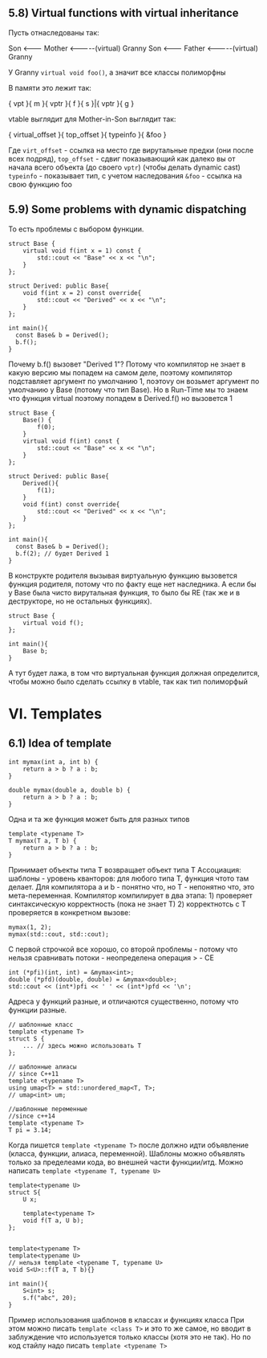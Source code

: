 ## 5.8) Virtual functions with virtual inheritance

Пусть отнаследованы так:

Son <--- Mother <-----(virtual) Granny
Son <--- Father <-----(virtual) Granny

У Granny `virtual void foo()`, а значит все классы полиморфны

В памяти это лежит так:

{  vpt  }{  m  }{  vptr  }{  f  }{  s  }|{  vptr  }{  g  }

vtable выглядит для Mother-in-Son выглядит так:

{  virtual_offset  }{  top_offset  }{  typeinfo  }{  &foo  }

Где `virt_offset` - ссылка на место где вирутальные предки (они после всех подряд), 
`top_offset` - сдвиг показывающий как далеко вы от начала всего объекта (до своего `vptr`) (чтобы делать dynamic cast)
`typeinfo` - показывает тип, с учетом наследования
`&foo` - ссылка на свою функцию foo

## 5.9) Some problems with dynamic dispatching

То есть проблемы с выбором функции.

```
struct Base {
    virtual void f(int x = 1) const {
        std::cout << "Base" << x << "\n";
    }
};

struct Derived: public Base{
    void f(int x = 2) const override{
        std::cout << "Derived" << x << "\n";
    }
};

int main(){
  const Base& b = Derived();
  b.f();
}
```

Почему b.f() вызовет "Derived 1"? Потому что компилятор не знает в какую версию мы попадем на самом деле, поэтому компилятор подставляет аргумент по умолчанию 1, поэтоvу он возьмет аргумент по умолчанию у Base (потому что тип Base). Но в Run-Time мы то знаем что функция virtual поэтому попадем в Derived.f() но вызовется 1

```
struct Base {
    Base() {
        f(0);
    }
    virtual void f(int) const {
        std::cout << "Base" << x << "\n";
    }
};

struct Derived: public Base{
    Derived(){
        f(1);
    }
    void f(int) const override{
        std::cout << "Derived" << x << "\n";
    }
};

int main(){
  const Base& b = Derived();
  b.f(2); // будет Derived 1
}
```

В конструкте родителя вызывая виртуальную функцию вызовется функция родителя, потому что по факту еще нет наследника. А если бы у Base была чисто вирутальная функция, то было бы RE (так же и в деструкторе, но не остальных функциях).

```
struct Base {
    virtual void f();
};

int main(){
    Base b;
}

```

А тут будет лажа, в том что виртуальная функция должная определится, чтобы можно было сделать ссылку в vtable, так как тип полиморфый

# VI. Templates
## 6.1) Idea of template

```
int mymax(int a, int b) {
    return a > b ? a : b;
}

double mymax(double a, double b) {
    return a > b ? a : b;
}
```
Одна и та же функция может быть для разных типов
```
template <typename T>
T mymax(T a, T b) {
    return a > b ? a : b;
}
```
Принимает объекты типа T возвращает объект типа T
Ассоциация: шаблоны - уровень кванторов: для любого типа Т, функция чтото там делает. Для компилятора a и b - понятно что, но Т - непонятно что, это мета-переменная.
Компилятор компилирует в два этапа: 1) проверяет синтаксическую корректность (пока не знает Т) 2) корректнотсь с Т проверяется в конкретном вызове:
```
mymax(1, 2);
mymax(std::cout, std::cout);
```
С первой строчкой все хорошо, со второй проблемы - потому что нельзя сравнивать потоки - неопределена операция > - CE

```
int (*pfi)(int, int) = &mymax<int>;
double (*pfd)(double, double) = &mymax<double>;
std::cout << (int*)pfi << ' ' << (int*)pfd << '\n';
```
Адреса у функций разные, и отличаются существенно, потому что функции разные.

```
// шаблонные класс
template <typename T>
struct S {
    ... // здесь можно использовать Т
};

// шаблонные алиасы
// since C++11
template <typename T>
using umap<T> = std::unordered_map<T, T>;
// umap<int> um;

//шаблонные переменные
//since c++14
template <typename T>
T pi = 3.14;
```

Когда пишется `template <typename T>` после должно идти объявление (класса, функции, алиаса, переменной). Шаблоны можно объявлять только за пределеами кода, во внешней части функции/итд. Можно написать `template <typename T, typename U>`

```
template<typename U>
struct S{
    U x;
    
    template<typename T>
    void f(T a, U b);
};


template<typename T>
template<typename U>
// нельзя template <typename T, typename U>
void S<U>::f(T a, T b){}

int main(){
    S<int> s;
    s.f("abc", 20);
}
```

Пример использования шаблонов в классах и функциях класса
При этом можно писать `template <class T>` и это то же самое, но вводит в заблуждение что используется только классы (хотя это не так). Но по код стайлу надо писать `template <typename T>`
